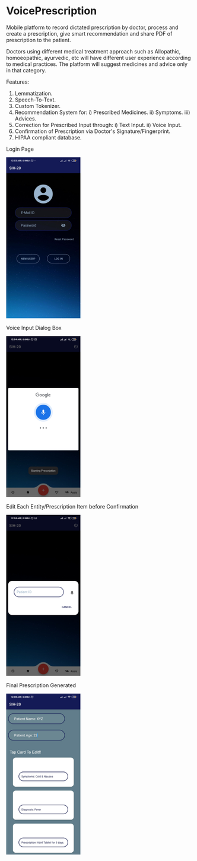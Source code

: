 # VoicePrescription

Mobile platform to record dictated prescription by doctor, process and create a prescription, give smart recommendation
and share PDF of prescription to the patient. 

Doctors using different medical treatment approach such as Allopathic, homoeopathic, ayurvedic, etc will have different user
experience according to medical practices. The platform will suggest medicines and advice only in that category.

Features:

1. Lemmatization.
2. Speech-To-Text.
3. Custom Tokenizer.
4. Recommendation System for:
    i)   Prescribed Medicines.
    ii)  Symptoms.
    iii) Advices.
5. Correction for Prescribed Input through:
    i)  Text Input.
    ii) Voice Input.
6. Confirmation of Prescription via Doctor's Signature/Fingerprint.
7. HIPAA compliant database.


<p> Login Page </p>                                           
<img src="Screenshots/Doctor_Login.jpg" width="200" >


<p> Voice Input Dialog Box </p>
<img src="Screenshots/Voice_Input.jpg" width="200" >


<p> Edit Each Entity/Prescription Item before Confirmation </p>
<img src="Screenshots/Edit_Entity_Before_COnfirmation.jpg" width="200" >


<p> Final Prescription Generated </p>
<img src="Screenshots/Final_Prescription_Generated.jpg" width="200" >
